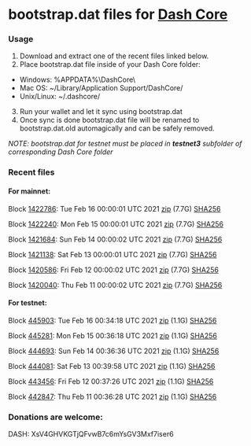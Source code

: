 # bootstrap.dat files for [Dash Core](https://github.com/dashpay/dash)

### Usage

1. Download and extract one of the recent files linked below.
2. Place bootstrap.dat file inside of your Dash Core folder:
 - Windows: %APPDATA%\DashCore\
 - Mac OS: ~/Library/Application Support/DashCore/
 - Unix/Linux: ~/.dashcore/
3. Run your wallet and let it sync using bootstrap.dat
4. Once sync is done bootstrap.dat file will be renamed to bootstrap.dat.old automagically and can be safely removed.

_NOTE: bootstrap.dat for testnet must be placed in **testnet3** subfolder of corresponding Dash Core folder_

### Recent files

#### For mainnet:

Block [1422786](https://insight.dash.org/insight/block/000000000000000727460af51783d19d97b256146abc274eb3a15ece1007396d): Tue Feb 16 00:00:01 UTC 2021 [zip](https://dash-bootstrap.ams3.digitaloceanspaces.com/mainnet/2021-02-16/bootstrap.dat.zip) (7.7G) [SHA256](https://dash-bootstrap.ams3.digitaloceanspaces.com/mainnet/2021-02-16/sha256.txt)

Block [1422240](https://insight.dash.org/insight/block/00000000000000061f885404039ad9e3c43f0386a8e376342c6e3370b12886b9): Mon Feb 15 00:00:01 UTC 2021 [zip](https://dash-bootstrap.ams3.digitaloceanspaces.com/mainnet/2021-02-15/bootstrap.dat.zip) (7.7G) [SHA256](https://dash-bootstrap.ams3.digitaloceanspaces.com/mainnet/2021-02-15/sha256.txt)

Block [1421684](https://insight.dash.org/insight/block/0000000000000007cbda3de9a6e65799e5af7e087990d6aecf971bc56188d914): Sun Feb 14 00:00:02 UTC 2021 [zip](https://dash-bootstrap.ams3.digitaloceanspaces.com/mainnet/2021-02-14/bootstrap.dat.zip) (7.7G) [SHA256](https://dash-bootstrap.ams3.digitaloceanspaces.com/mainnet/2021-02-14/sha256.txt)

Block [1421138](https://insight.dash.org/insight/block/000000000000000a9dab16e2994c3edd1c547a106e4892ebc901cdb3ab605d86): Sat Feb 13 00:00:01 UTC 2021 [zip](https://dash-bootstrap.ams3.digitaloceanspaces.com/mainnet/2021-02-13/bootstrap.dat.zip) (7.7G) [SHA256](https://dash-bootstrap.ams3.digitaloceanspaces.com/mainnet/2021-02-13/sha256.txt)

Block [1420586](https://insight.dash.org/insight/block/000000000000000979670a851e5ebb59d790060d665c8497fe17b38915732638): Fri Feb 12 00:00:02 UTC 2021 [zip](https://dash-bootstrap.ams3.digitaloceanspaces.com/mainnet/2021-02-12/bootstrap.dat.zip) (7.7G) [SHA256](https://dash-bootstrap.ams3.digitaloceanspaces.com/mainnet/2021-02-12/sha256.txt)

Block [1420040](https://insight.dash.org/insight/block/0000000000000006d20f4cf6e7d6a775fc210cb68d3014b4d15253cfa217772a): Thu Feb 11 00:00:02 UTC 2021 [zip](https://dash-bootstrap.ams3.digitaloceanspaces.com/mainnet/2021-02-11/bootstrap.dat.zip) (7.7G) [SHA256](https://dash-bootstrap.ams3.digitaloceanspaces.com/mainnet/2021-02-11/sha256.txt)


#### For testnet:

Block [445903](https://testnet-insight.dashevo.org/insight/block/0000005195cad61cb610f2959ab413a503ce78876ce0f710e9855221a164582a): Tue Feb 16 00:34:18 UTC 2021 [zip](https://dash-bootstrap.ams3.digitaloceanspaces.com/testnet/2021-02-16/bootstrap.dat.zip) (1.1G) [SHA256](https://dash-bootstrap.ams3.digitaloceanspaces.com/testnet/2021-02-16/sha256.txt)

Block [445281](https://testnet-insight.dashevo.org/insight/block/00000090acf5aa76ee5041858dac7079a024e778cece6f50efd4903f300aed76): Mon Feb 15 00:36:18 UTC 2021 [zip](https://dash-bootstrap.ams3.digitaloceanspaces.com/testnet/2021-02-15/bootstrap.dat.zip) (1.1G) [SHA256](https://dash-bootstrap.ams3.digitaloceanspaces.com/testnet/2021-02-15/sha256.txt)

Block [444693](https://testnet-insight.dashevo.org/insight/block/000001a993f8e3945a0a9643c10df40a9f3807d779e1419a15bbd42c4155394e): Sun Feb 14 00:36:36 UTC 2021 [zip](https://dash-bootstrap.ams3.digitaloceanspaces.com/testnet/2021-02-14/bootstrap.dat.zip) (1.1G) [SHA256](https://dash-bootstrap.ams3.digitaloceanspaces.com/testnet/2021-02-14/sha256.txt)

Block [444081](https://testnet-insight.dashevo.org/insight/block/000001778251c5daddf650e9de02ecc8332d335458d6fe7aaa8b0d8688743dd3): Sat Feb 13 00:39:58 UTC 2021 [zip](https://dash-bootstrap.ams3.digitaloceanspaces.com/testnet/2021-02-13/bootstrap.dat.zip) (1.1G) [SHA256](https://dash-bootstrap.ams3.digitaloceanspaces.com/testnet/2021-02-13/sha256.txt)

Block [443456](https://testnet-insight.dashevo.org/insight/block/000000ea9f96c8551fb4d980725846ae29bfc41bd08d3af2fb53b4e71722dffb): Fri Feb 12 00:37:26 UTC 2021 [zip](https://dash-bootstrap.ams3.digitaloceanspaces.com/testnet/2021-02-12/bootstrap.dat.zip) (1.1G) [SHA256](https://dash-bootstrap.ams3.digitaloceanspaces.com/testnet/2021-02-12/sha256.txt)

Block [442847](https://testnet-insight.dashevo.org/insight/block/000000d2eaeca85420ea0c0ea25451b604b285f98f6a6caadad1b23041135e5c): Thu Feb 11 00:36:28 UTC 2021 [zip](https://dash-bootstrap.ams3.digitaloceanspaces.com/testnet/2021-02-11/bootstrap.dat.zip) (1.1G) [SHA256](https://dash-bootstrap.ams3.digitaloceanspaces.com/testnet/2021-02-11/sha256.txt)


### Donations are welcome:

DASH: XsV4GHVKGTjQFvwB7c6mYsGV3Mxf7iser6
